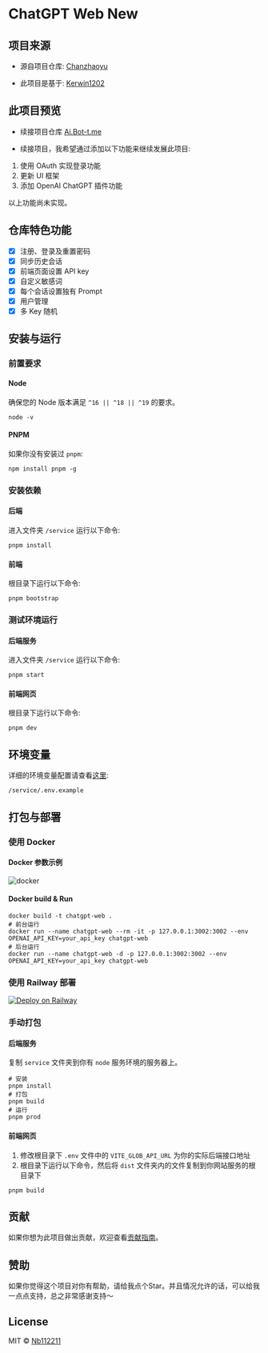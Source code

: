 # ChatGPT Web New
## 项目来源
- 源自项目仓库: [Chanzhaoyu](https://github.com/Chanzhaoyu/chatgpt-web)

- 此项目是基于: [Kerwin1202](https://github.com/Kerwin1202/chatgpt-web)

## 此项目预览 

- 续接项目仓库 [Ai.Bot-t.me](https://ai.bot-t.me)

- 续接项目，我希望通过添加以下功能来继续发展此项目:
1. 使用 OAuth 实现登录功能
2. 更新 UI 框架
3. 添加 OpenAI ChatGPT 插件功能

以上功能尚未实现。


## 仓库特色功能
- [x] 注册、登录及重置密码
- [x] 同步历史会话
- [x] 前端页面设置 API key
- [x] 自定义敏感词
- [x] 每个会话设置独有 Prompt
- [x] 用户管理
- [x] 多 Key 随机

## 安装与运行

### 前置要求

#### Node
确保您的 Node 版本满足 `^16 || ^18 || ^19` 的要求。
```plaintext
node -v
```

#### PNPM
如果你没有安装过 `pnpm`:
```plaintext
npm install pnpm -g
```

### 安装依赖

#### 后端
进入文件夹 `/service` 运行以下命令:
```plaintext
pnpm install
```

#### 前端
根目录下运行以下命令:
```plaintext
pnpm bootstrap
```

### 测试环境运行

#### 后端服务
进入文件夹 `/service` 运行以下命令:
```plaintext
pnpm start
```

#### 前端网页
根目录下运行以下命令:
```plaintext
pnpm dev
```

## 环境变量

详细的环境变量配置请查看[这里](#环境变量):
```plaintext
/service/.env.example
```

## 打包与部署

### 使用 Docker

#### Docker 参数示例
![docker](./docs/docker.png)

#### Docker build & Run
```plaintext
docker build -t chatgpt-web .
# 前台运行
docker run --name chatgpt-web --rm -it -p 127.0.0.1:3002:3002 --env OPENAI_API_KEY=your_api_key chatgpt-web
# 后台运行
docker run --name chatgpt-web -d -p 127.0.0.1:3002:3002 --env OPENAI_API_KEY=your_api_key chatgpt-web
```

### 使用 Railway 部署
[![Deploy on Railway](https://railway.app/button.svg)](https://railway.app/new/template/yytmgc)

### 手动打包

#### 后端服务
复制 `service` 文件夹到你有 `node` 服务环境的服务器上。
```plaintext
# 安装
pnpm install
# 打包
pnpm build
# 运行
pnpm prod
```

#### 前端网页
1. 修改根目录下 `.env` 文件中的 `VITE_GLOB_API_URL` 为你的实际后端接口地址
2. 根目录下运行以下命令，然后将 `dist` 文件夹内的文件复制到你网站服务的根目录下
```plaintext
pnpm build
```

## 贡献

如果你想为此项目做出贡献，欢迎查看[贡献指南](./CONTRIBUTING.md)。

## 赞助

如果你觉得这个项目对你有帮助，请给我点个Star。并且情况允许的话，可以给我一点点支持，总之非常感谢支持～

## License
MIT © [Nb112211](./license)